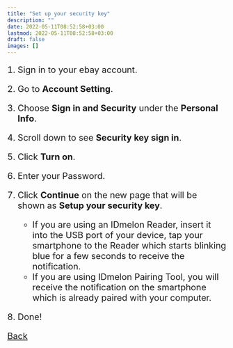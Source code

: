 ```yaml
---
title: "Set up your security key"
description: ""
date: 2022-05-11T08:52:58+03:00
lastmod: 2022-05-11T08:52:58+03:00
draft: false
images: []
---
```


1. Sign in to your ebay account.
2. Go to **Account Setting**.
3. Choose **Sign in and Security** under the **Personal Info**.
4. Scroll down to see **Security key sign in**.
5. Click **Turn on**.
6. Enter your Password.
7. Click **Continue** on the new page that will be shown as **Setup your security key**.

    - If you are using an IDmelon Reader, insert it into the USB port of your device, tap your smartphone to the Reader which starts blinking blue for a few seconds to receive the notification.
    - If you are using IDmelon Pairing Tool, you will receive the notification on the smartphone which is already paired with your computer.

8. Done!

<a id="back" role="button" class="btn btn-primary btn-lg d-block mb-3" href="/pages/whichplatform/index.html">Back</a>

<style>

@media (max-width: 480px) {.navbar, .footer { display: none; }}
h1{
    color : #4395ec;
}
p{
    font-size:20px;
}
li{
    font-size:20px;
}
</style>
